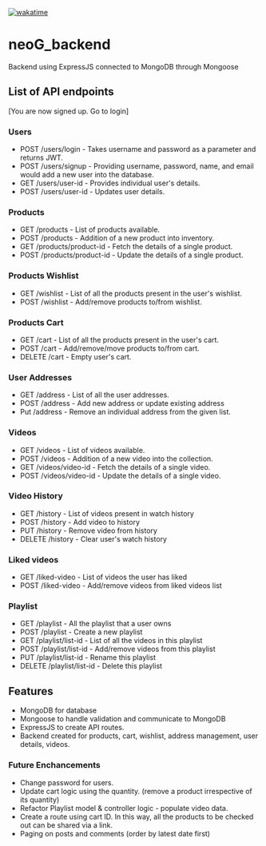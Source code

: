[![wakatime](https://wakatime.com/badge/github/supminn/neoG_Backend.svg)](https://wakatime.com/badge/github/supminn/neoG_Backend)

# neoG_backend
Backend using ExpressJS connected to MongoDB through Mongoose

## List of API endpoints
[You are now signed up. Go to login]
### Users
* POST /users/login - Takes username and password as a parameter and returns JWT.
* POST /users/signup - Providing username, password, name, and email would add a new user into the database.
* GET /users/user-id - Provides individual user's details.
* POST /users/user-id - Updates user details.

### Products
* GET /products - List of products available.
* POST /products - Addition of a new product into inventory.
* GET /products/product-id - Fetch the details of a single product.
* POST /products/product-id - Update the details of a single product.

### Products Wishlist
* GET /wishlist - List of all the products present in the user's wishlist.
* POST /wishlist - Add/remove products to/from wishlist.

### Products Cart
* GET /cart - List of all the products present in the user's cart.
* POST /cart - Add/remove/move products to/from cart.
* DELETE /cart - Empty user's cart.

### User Addresses
* GET /address - List of all the user addresses.
* POST /address - Add new address or update existing address
* Put /address - Remove an individual address from the given list.

### Videos
* GET /videos - List of videos available.
* POST /videos - Addition of a new video into the collection.
* GET /videos/video-id - Fetch the details of a single video.
* POST /videos/video-id - Update the details of a single video.

### Video History
* GET /history - List of videos present in watch history
* POST /history - Add video to history
* PUT /history - Remove video from history
* DELETE /history - Clear user's watch history

### Liked videos
* GET /liked-video - List of videos the user has liked
* POST /liked-video - Add/remove videos from liked videos list

### Playlist
* GET /playlist - All the playlist that a user owns
* POST /playlist - Create a new playlist
* GET /playlist/list-id - List of all the videos in this playlist
* POST /playlist/list-id - Add/remove videos from this playlist
* PUT /playlist/list-id - Rename this playlist
* DELETE /playlist/list-id - Delete this playlist
## Features
* MongoDB for database
* Mongoose to handle validation and communicate to MongoDB
* ExpressJS to create API routes.
* Backend created for products, cart, wishlist, address management, user details, videos.

### Future Enchancements
* Change password for users.
* Update cart logic using the quantity. (remove a product irrespective of its quantity)
* Refactor Playlist model & controller logic - populate video data.
* Create a route using cart ID. In this way, all the products to be checked out can be shared via a link.
* Paging on posts and comments (order by latest date first)
